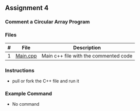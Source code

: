 ## Assignment 4 ##

### ###

### Comment a Circular Array Program ###

### Files

|   #   | File            | Description                                        |
| :---: | --------------- | -------------------------------------------------- |
|   1   | <a href="https://github.com/aayushbhurtel/2143-OOP-Aayush/blob/main/Assignments/03-A04/main.cpp">Main.cpp        | Main c++ file with the commented code      |


### Instructions
 - pull or fork the C++ file and run it

### Example Command
 - No command
